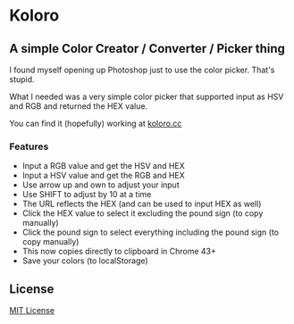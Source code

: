 # Koloro
## A simple Color Creator / Converter / Picker thing

I found myself opening up Photoshop just to use the color picker. That's stupid.

What I needed was a very simple color picker that supported input as HSV and RGB and returned the HEX value.

You can find it (hopefully) working at [koloro.cc](http://www.koloro.cc)

### Features
- Input a RGB value and get the HSV and HEX
- Input a HSV value and get the RGB and HEX
- Use arrow up and own to adjust your input
- Use SHIFT to adjust by 10 at a time
- The URL reflects the HEX (and can be used to input HEX as well)
- Click the HEX value to select it excluding the pound sign (to copy manually)
- Click the pound sign to select everything including the pound sign (to copy manually)
- This now copies directly to clipboard in Chrome 43+
- Save your colors (to localStorage)

## License
[MIT License](http://opensource.org/licenses/mit-license.php)
